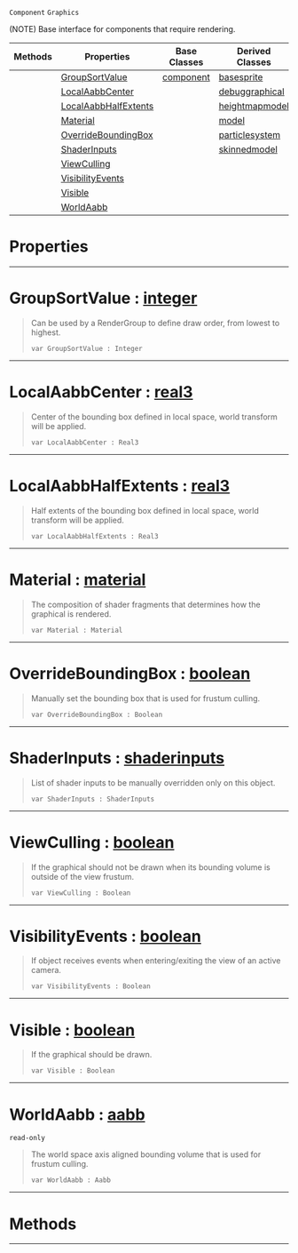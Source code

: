  `Component` `Graphics`



(NOTE) Base interface for components that require rendering.

|Methods|Properties|Base Classes|Derived Classes|
|---|---|---|---|
| |[ GroupSortValue](https://github.com/ZilchEngine/ZilchDocs/blob/master/code_reference/class_reference/graphical.markdown#groupsortvalue-zilch-engi)|[component](https://github.com/ZilchEngine/ZilchDocs/blob/master/code_reference/class_reference/component.markdown)|[basesprite](https://github.com/ZilchEngine/ZilchDocs/blob/master/code_reference/class_reference/basesprite.markdown)|
| |[ LocalAabbCenter](https://github.com/ZilchEngine/ZilchDocs/blob/master/code_reference/class_reference/graphical.markdown#localaabbcenter-zilch-eng)| |[debuggraphical](https://github.com/ZilchEngine/ZilchDocs/blob/master/code_reference/class_reference/debuggraphical.markdown)|
| |[ LocalAabbHalfExtents](https://github.com/ZilchEngine/ZilchDocs/blob/master/code_reference/class_reference/graphical.markdown#localaabbhalfextents-zer)| |[heightmapmodel](https://github.com/ZilchEngine/ZilchDocs/blob/master/code_reference/class_reference/heightmapmodel.markdown)|
| |[ Material](https://github.com/ZilchEngine/ZilchDocs/blob/master/code_reference/class_reference/graphical.markdown#material-zilch-engine-doc)| |[model](https://github.com/ZilchEngine/ZilchDocs/blob/master/code_reference/class_reference/model.markdown)|
| |[ OverrideBoundingBox](https://github.com/ZilchEngine/ZilchDocs/blob/master/code_reference/class_reference/graphical.markdown#overrideboundingbox-zero)| |[particlesystem](https://github.com/ZilchEngine/ZilchDocs/blob/master/code_reference/class_reference/particlesystem.markdown)|
| |[ ShaderInputs](https://github.com/ZilchEngine/ZilchDocs/blob/master/code_reference/class_reference/graphical.markdown#shaderinputs-zilch-engine)| |[skinnedmodel](https://github.com/ZilchEngine/ZilchDocs/blob/master/code_reference/class_reference/skinnedmodel.markdown)|
| |[ ViewCulling](https://github.com/ZilchEngine/ZilchDocs/blob/master/code_reference/class_reference/graphical.markdown#viewculling-zilch-engine)| | |
| |[ VisibilityEvents](https://github.com/ZilchEngine/ZilchDocs/blob/master/code_reference/class_reference/graphical.markdown#visibilityevents-zilch-en)| | |
| |[ Visible](https://github.com/ZilchEngine/ZilchDocs/blob/master/code_reference/class_reference/graphical.markdown#visible-zilch-engine-docu)| | |
| |[ WorldAabb](https://github.com/ZilchEngine/ZilchDocs/blob/master/code_reference/class_reference/graphical.markdown#worldaabb-zilch-engine-do)| | |


 #  Properties


---  
 #  GroupSortValue : [integer](https://github.com/ZilchEngine/ZilchDocs/blob/master/code_reference/nada_base_types/integer.markdown)

> Can be used by a RenderGroup to define draw order, from lowest to highest.
> ``` lang=cpp, name=Nada
> var GroupSortValue : Integer


---  
 #  LocalAabbCenter : [real3](https://github.com/ZilchEngine/ZilchDocs/blob/master/code_reference/nada_base_types/real3.markdown)

> Center of the bounding box defined in local space, world transform will be applied.
> ``` lang=cpp, name=Nada
> var LocalAabbCenter : Real3


---  
 #  LocalAabbHalfExtents : [real3](https://github.com/ZilchEngine/ZilchDocs/blob/master/code_reference/nada_base_types/real3.markdown)

> Half extents of the bounding box defined in local space, world transform will be applied.
> ``` lang=cpp, name=Nada
> var LocalAabbHalfExtents : Real3


---  
 #  Material : [material](https://github.com/ZilchEngine/ZilchDocs/blob/master/code_reference/class_reference/material.markdown)

> The composition of shader fragments that determines how the graphical is rendered.
> ``` lang=cpp, name=Nada
> var Material : Material


---  
 #  OverrideBoundingBox : [boolean](https://github.com/ZilchEngine/ZilchDocs/blob/master/code_reference/nada_base_types/boolean.markdown)

> Manually set the bounding box that is used for frustum culling.
> ``` lang=cpp, name=Nada
> var OverrideBoundingBox : Boolean


---  
 #  ShaderInputs : [shaderinputs](https://github.com/ZilchEngine/ZilchDocs/blob/master/code_reference/class_reference/shaderinputs.markdown)

> List of shader inputs to be manually overridden only on this object.
> ``` lang=cpp, name=Nada
> var ShaderInputs : ShaderInputs


---  
 #  ViewCulling : [boolean](https://github.com/ZilchEngine/ZilchDocs/blob/master/code_reference/nada_base_types/boolean.markdown)

> If the graphical should not be drawn when its bounding volume is outside of the view frustum.
> ``` lang=cpp, name=Nada
> var ViewCulling : Boolean


---  
 #  VisibilityEvents : [boolean](https://github.com/ZilchEngine/ZilchDocs/blob/master/code_reference/nada_base_types/boolean.markdown)

> If object receives events when entering/exiting the view of an active camera.
> ``` lang=cpp, name=Nada
> var VisibilityEvents : Boolean


---  
 #  Visible : [boolean](https://github.com/ZilchEngine/ZilchDocs/blob/master/code_reference/nada_base_types/boolean.markdown)

> If the graphical should be drawn.
> ``` lang=cpp, name=Nada
> var Visible : Boolean


---  
 #  WorldAabb : [aabb](https://github.com/ZilchEngine/ZilchDocs/blob/master/code_reference/class_reference/aabb.markdown)

 `read-only`

> The world space axis aligned bounding volume that is used for frustum culling.
> ``` lang=cpp, name=Nada
> var WorldAabb : Aabb


---  
 #  Methods


---  
 

 
